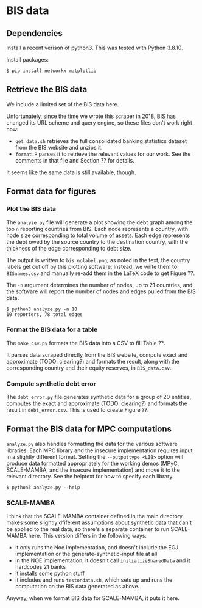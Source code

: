 # BIS data

## Dependencies
Install a recent verison of python3. This was tested with Python 3.8.10.

Install packages:
```
$ pip install networkx matplotlib
```

## Retrieve the BIS data
We include a limited set of the BIS data here. 

Unfortunately, since the time we wrote this scraper in 2018, BIS has changed its URL scheme and query engine, so these files don't work right now:
- `get_data.sh` retrieves the full consolidated banking statistics dataset from the BIS website and unzips it.
- `format.R` parses it to retrieve the relevant values for our work. See the comments in that file and Section ?? for details.

It seems like the same data is still available, though.

## Format data for figures

### Plot the BIS data 
The `analyze.py` file will generate a plot showing the debt graph among the top `n` reporting countries from BIS.
Each node represents a country, with node size corresponding to total volume of assets.
Each edge represents the debt owed by the source country to the destination country, with the thickness of the edge corresponding to debt size.

The output is written to `bis_nolabel.png`; as noted in the text, the country labels get cut off by this plotting software. Instead, we write them to `BISnames.csv` and manually re-add them in the LaTeX code to get Figure ??.

The `-n` argument determines the number of nodes, up to 21 countries, and the software will report the number of nodes and edges pulled from the BIS data.

```
$ python3 analyze.py -n 10
10 reporters, 78 total edges
```

### Format the BIS data for a table
The `make_csv.py` formats the BIS data into a CSV to fill Table ??.

It parses data scraped directly from the BIS website, compute exact and approximate (TODO: clearing?) and formats the result, along with the corresponding country and their equity reserves, in `BIS_data.csv`.

### Compute synthetic debt error 
The `debt_error.py` file generates synthetic data for a group of 20 entities, computes the exact and approximate (TODO: clearing?) and formats the result in `debt_error.csv`. This is used to create Figure ??.


## Format the BIS data for MPC computations
`analyze.py` also handles formatting the data for the various software libraries.
Each MPC library and the insecure implementation requires input in a slightly different format.
Setting the `--outputtype <LIB>` option will produce data formatted appropriately for the working demos (MPyC, SCALE-MAMBA, and the insecure implementation) and move it to the relevant directory.
See the helptext for how to specify each library.
```
$ python3 analyze.py --help
```

### SCALE-MAMBA
I think that the SCALE-MAMBA container defined in the main directory makes some slightly dfiferent assumptions about synthetic data that can't be applied to the real data, so there's a separate container to run SCALE-MAMBA here. 
This version differs in the following ways:
- it only runs the Noe implementation, and doesn't include the EGJ implementation or the generate-synthetic-input file at all
- in the NOE implementation, it doesn't call `initializeSharedData` and it hardcodes 21 banks
- it installs some python stuff
- it includes and runs `testondata.sh`, which sets up and runs the computation on the BIS data generated as above.

Anyway, when we format BIS data for SCALE-MAMBA, it puts it here.